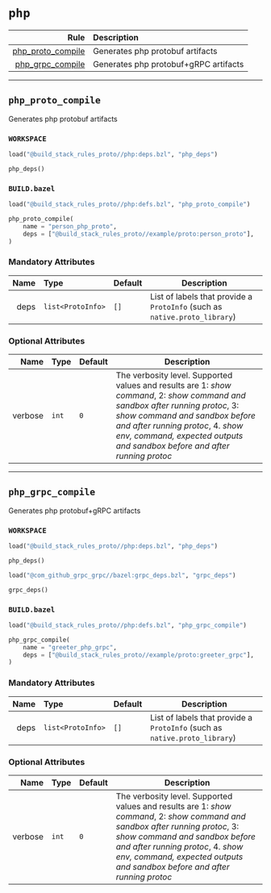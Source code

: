 # `php`

| Rule | Description |
| ---: | :--- |
| [php_proto_compile](#php_proto_compile) | Generates php protobuf artifacts |
| [php_grpc_compile](#php_grpc_compile) | Generates php protobuf+gRPC artifacts |

---

## `php_proto_compile`

Generates php protobuf artifacts

### `WORKSPACE`

```python
load("@build_stack_rules_proto//php:deps.bzl", "php_deps")

php_deps()
```

### `BUILD.bazel`

```python
load("@build_stack_rules_proto//php:defs.bzl", "php_proto_compile")

php_proto_compile(
    name = "person_php_proto",
    deps = ["@build_stack_rules_proto//example/proto:person_proto"],
)
```

### Mandatory Attributes

| Name | Type | Default | Description |
| ---: | :--- | ------- | ----------- |
| deps   | `list<ProtoInfo>` | `[]`    | List of labels that provide a `ProtoInfo` (such as `native.proto_library`)          |

### Optional Attributes

| Name | Type | Default | Description |
| ---: | :--- | ------- | ----------- |
| verbose   | `int` | `0`    | The verbosity level. Supported values and results are 1: *show command*, 2: *show command and sandbox after running protoc*, 3: *show command and sandbox before and after running protoc*, 4. *show env, command, expected outputs and sandbox before and after running protoc*          |

---

## `php_grpc_compile`

Generates php protobuf+gRPC artifacts

### `WORKSPACE`

```python
load("@build_stack_rules_proto//php:deps.bzl", "php_deps")

php_deps()

load("@com_github_grpc_grpc//bazel:grpc_deps.bzl", "grpc_deps")

grpc_deps()
```

### `BUILD.bazel`

```python
load("@build_stack_rules_proto//php:defs.bzl", "php_grpc_compile")

php_grpc_compile(
    name = "greeter_php_grpc",
    deps = ["@build_stack_rules_proto//example/proto:greeter_grpc"],
)
```

### Mandatory Attributes

| Name | Type | Default | Description |
| ---: | :--- | ------- | ----------- |
| deps   | `list<ProtoInfo>` | `[]`    | List of labels that provide a `ProtoInfo` (such as `native.proto_library`)          |

### Optional Attributes

| Name | Type | Default | Description |
| ---: | :--- | ------- | ----------- |
| verbose   | `int` | `0`    | The verbosity level. Supported values and results are 1: *show command*, 2: *show command and sandbox after running protoc*, 3: *show command and sandbox before and after running protoc*, 4. *show env, command, expected outputs and sandbox before and after running protoc*          |
